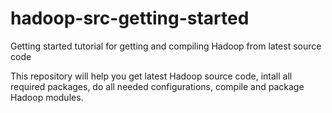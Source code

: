 # hadoop-src-getting-started
Getting started tutorial for getting and compiling Hadoop from latest source code

This repository will help you get latest Hadoop source code, intall all required packages, do all needed configurations, compile and package Hadoop modules.
